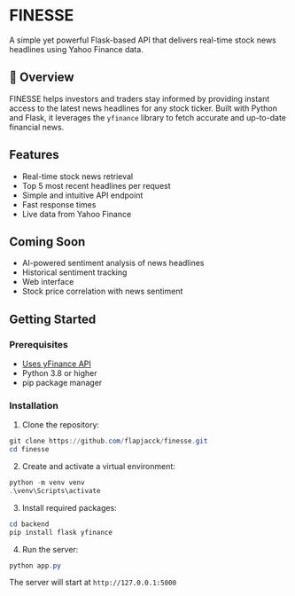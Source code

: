 # FINESSE
A simple yet powerful Flask-based API that delivers real-time stock news headlines using Yahoo Finance data.

## 🌟 Overview

FINESSE helps investors and traders stay informed by providing instant access to the latest news headlines for any stock ticker. Built with Python and Flask, it leverages the `yfinance` library to fetch accurate and up-to-date financial news.

## Features

- Real-time stock news retrieval
- Top 5 most recent headlines per request
- Simple and intuitive API endpoint
- Fast response times
- Live data from Yahoo Finance

## Coming Soon

- AI-powered sentiment analysis of news headlines
- Historical sentiment tracking
- Web interface
- Stock price correlation with news sentiment

## Getting Started

### Prerequisites

- [Uses yFinance API](https://github.com/ranaroussi/yfinance) 
- Python 3.8 or higher
- pip package manager

### Installation

1. Clone the repository:

```powershell
git clone https://github.com/flapjacck/finesse.git
cd finesse
```

2. Create and activate a virtual environment:

```powershell
python -m venv venv
.\venv\Scripts\activate
```

3. Install required packages:

```powershell
cd backend
pip install flask yfinance
```

4. Run the server:

```powershell
python app.py
```

The server will start at `http://127.0.0.1:5000`

